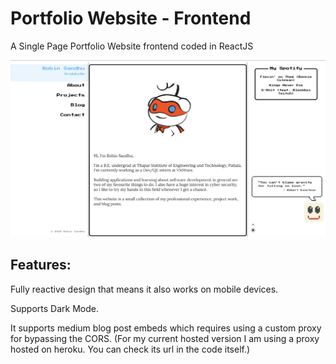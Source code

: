 # Portfolio Website - Frontend

A Single Page Portfolio Website frontend coded in ReactJS

<img src="screenshots/screenshot1.png" width="800"/>

## Features:
Fully reactive design that means it also works on mobile devices.

Supports Dark Mode.

It supports medium blog post embeds which requires using a custom proxy for bypassing the CORS. 
(For my current hosted version I am using a proxy hosted on heroku. You can check its url in the code itself.)
